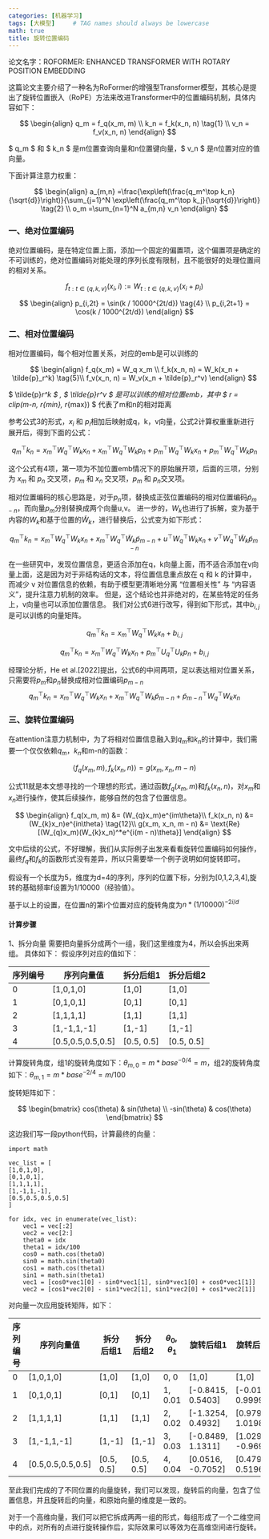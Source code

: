 ```yaml
---
categories: [机器学习]
tags: [大模型]     # TAG names should always be lowercase
math: true
title: 旋转位置编码
---
```


论文名字：ROFORMER: ENHANCED TRANSFORMER WITH ROTARY POSITION EMBEDDING

这篇论文主要介绍了一种名为RoFormer的增强型Transformer模型，其核心是提出了旋转位置嵌入（RoPE）方法来改进Transformer中的位置编码机制，具体内容如下：

$$
\begin{align}
q_m = f_q(x_m, m) \\
k_n = f_k(x_n, n) \tag{1} \\
v_n = f_v(x_n, n) 
\end{align}
$$

$ q_m $ 和 $ k_n $ 是m位置查询向量和n位置键向量，$ v_n $ 是n位置对应的值向量。

下面计算注意力权重：

$$
\begin{align}
a_{m,n} =\frac{\exp\left(\frac{q_m^\top k_n}{\sqrt{d}}\right)}{\sum_{j=1}^N \exp\left(\frac{q_m^\top k_j}{\sqrt{d}}\right)} \tag{2} \\
o_m =\sum_{n=1}^N a_{m,n} v_n
\end{align}
$$

### 一、绝对位置编码

绝对位置编码，是在特定位置上面，添加一个固定的偏置项，这个偏置项是确定的不可训练的，绝对位置编码对能处理的序列长度有限制，且不能很好的处理位置间的相对关系。

$$ f_{t: t \in \{q,k,v\}}(x_i, i) := W_{t: t \in \{q,k,v\}}(x_i + p_i) \tag{3} $$ 

$$ 
\begin{align}
p_{i,2t} = \sin(k / 10000^{2t/d})  \tag{4} \\
p_{i,2t+1} = \cos(k / 1000^{2t/d})
\end{align} $$


### 二、相对位置编码

相对位置编码，每个相对位置关系，对应的emb是可以训练的

$$ 
\begin{align}
f_q(x_m) = W_q x_m \\
f_k(x_n, n) = W_k(x_n + \tilde{p}_r^k) \tag{5}\\
f_v(x_n, n) = W_v(x_n + \tilde{p}_r^v) 
\end{align}
$$

$ \tilde{p}_r^k $ , $ \tilde{p}_r^v $ 是可以训练的相对位置emb，其中 $ r = clip(m-n, r_{min}, r_{max}) $ 代表了m和n的相对距离

参考公式3的形式，$x_i$ 和 $p_i$相加后映射成q，k，v向量，公式2计算权重重新进行展开后，得到下面的公式：

$$ q_m^\top k_n = x_m^\top W_q^\top W_k x_n + x_m^\top W_q^\top W_k p_n + p_m^\top W_q^\top W_k x_n + p_m^\top W_q^\top W_k p_n \tag{6}$$ 

这个公式有4项，第一项为不加位置emb情况下的原始展开项，后面的三项，分别为 $x_m$ 和 $p_n$ 交叉项，$p_m$ 和 $x_n$ 交叉项，$p_m$ 和 $p_n$交叉项。

相对位置编码的核心思路是，对于$p_n$项，替换成正弦位置编码的相对位置编码$\tilde{p}_{m-n}$，而向量$p_m$分别替换成两个向量u,v。
进一步的，$W_k$也进行了拆解，变为基于内容的$W_k$和基于位置的$\tilde{W}_k$，进行替换后，公式变为如下形式：

$$ q_m^\top k_n = x_m^\top W_q^\top W_k x_n + x_m^\top W_q^\top \tilde{W}_k \tilde{p}_{m-n} + u^\top W_q^\top W_k x_n + v^\top W_q^\top \tilde{W}_k \tilde{p}_{m-n} \tag{7}$$ 

在一些研究中，发现位置信息，更适合添加在q，k向量上面，而不适合添加在v向量上面，这是因为对于非结构话的文本，将位置信息重点放在 q 和 k 的计算中，而减少 v 对位置信息的依赖，有助于模型更清晰地分离 “位置相关性” 与 “内容语义”，提升注意力机制的效率。
但是，这个结论也并非绝对的，在某些特定的任务上，v向量也可以添加位置信息。
我们对公式6进行改写，得到如下形式，其中$b_{i,j}$是可以训练的向量矩阵。

$$ q_m^\top k_n = x_m^\top W_q^\top W_k x_n + b_{i,j} \tag{8} $$ 

$$ q_m^\top k_n = x_m^\top W_q^\top W_k x_n + p_m^\top U_q^\top U_k p_n + b_{i,j} \tag{9} $$ 

经理论分析，He et al.[2022]提出，公式6的中间两项，足以表达相对位置关系，只需要将$p_m$和$p_n$替换成相对位置编码$p_{m-n}$
$$ q_m^\top k_n = x_m^\top W_q^\top W_k x_n + x_m^\top W_q^\top W_k \tilde{p}_{m-n} + \tilde{p}_{m-n}^\top W_q^\top W_k x_n \tag{10}$$ 

### 三、旋转位置编码

在attention注意力机制中，为了将相对位置信息融入到$q_m$和$k_n$的计算中，我们需要一个仅仅依赖$q_m$，$k_n$和m-n的函数：

$$ \langle f_q(x_m, m), f_k(x_n, n) \rangle = g(x_m, x_n, m - n) \tag{11}$$

公式11就是本文想寻找的一个理想的形式，通过函数$f_q(x_m, m)$和$f_k(x_n, n)$，对$x_m$和$x_n$进行操作，使其后续操作，能够自然的包含了位置信息。

$$
\begin{align}
f_q(x_m, m) &= (W_{q}x_m)e^{im\theta}\\
f_k(x_n, n) &= (W_{k}x_n)e^{in\theta} \tag{12}\\
g(x_m, x_n, m - n) &= \text{Re}[(W_{q}x_m)(W_{k}x_n)^*e^{i(m - n)\theta}]
\end{align}
$$

文中后续的公式，不好理解，我们从实际例子出发来看看旋转位置编码如何操作，最终$f_q$和$f_k$的函数形式没有差异，所以只需要举一个例子说明如何旋转即可。

假设有一个长度为5，维度为d=4的序列，序列的位置下标，分别为[0,1,2,3,4],旋转的基础频率f设置为1/10000（经验值）。

基于以上的设置，在位置n的第i个位置对应的旋转角度为$n*(1/10000)^{-2i/d}$

#### 计算步骤
1、拆分向量
需要把向量拆分成两个一组，我们这里维度为4，所以会拆出来两组。
具体如下：
假设序列对应的值如下：

序列编号| 序列向量值             | 拆分后组1      |拆分后组2
---|-------------------|------------|---
0| [1,0,1,0]         | [1,0]      |[1,0]
1| [0,1,0,1]         | [0,1]      |[0,1]
2| [1,1,1,1]         | [1,1]      |[1,1]
3| [1,-1,1,-1]       | [1,-1]     |[1,-1]
4| [0.5,0.5,0.5,0.5] | [0.5, 0.5] |[0.5, 0.5]

计算旋转角度，组1的旋转角度如下：$\theta_{m,0}=m*base^{-0/4}=m$，组2的旋转角度如下：$\theta_{m,1}=m*base^{-2/4}=m/100$

旋转矩阵如下：

$$
\begin{bmatrix}
cos(\theta) & sin(\theta) \\
-sin(\theta) & cos(\theta)
\end{bmatrix}
$$

这边我们写一段python代码，计算最终的向量：
```
import math 

vec_list = [
[1,0,1,0],
[0,1,0,1],
[1,1,1,1],
[1,-1,1,-1],
[0.5,0.5,0.5,0.5]
]

for idx, vec in enumerate(vec_list):
    vec1 = vec[:2]
    vec2 = vec[2:]
    theta0 = idx
    theta1 = idx/100
    cos0 = math.cos(theta0)
    sin0 = math.sin(theta0)
    cos1 = math.cos(theta1)
    sin1 = math.sin(theta1)
    vec1 = [cos0*vec1[0] - sin0*vec1[1], sin0*vec1[0] + cos0*vec1[1]]
    vec2 = [cos1*vec2[0] - sin1*vec2[1], sin1*vec2[0] + cos1*vec2[1]]
```
对向量一次应用旋转矩阵，如下：

序列编号| 序列向量值             | 拆分后组1      |拆分后组2|$\theta_0, \theta_1$|旋转后组1|旋转后组2
---|-------------------|------------|-------|------------------|-------|-------
0| [1,0,1,0]         | [1,0]      |[1,0]|0, 0|[1,0]|[1,0]
1| [0,1,0,1]         | [0,1]      |[0,1]|1, 0.01|[-0.8415, 0.5403]|[-0.0100, 0.9999]
2| [1,1,1,1]         | [1,1]      |[1,1]|2, 0.02|[-1.3254, 0.4932]|[0.9798, 1.0198]
3| [1,-1,1,-1]       | [1,-1]     |[1,-1] |3, 0.03|[-0.8489, 1.1311]|[1.0296, -0.9696]
4| [0.5,0.5,0.5,0.5] | [0.5, 0.5] |[0.5, 0.5] |4, 0.04|[0.0516, -0.7052]|[0.4796, 0.5196]

至此我们完成的了不同位置的向量旋转，我们可以发现，旋转后的向量，包含了位置信息，并且旋转后的向量，和原始向量的维度是一致的。

对于一个高维向量，我们可以把它拆成两两一组的形式，每组形成了一个二维空间中的点，对所有的点进行旋转操作后，实际效果可以等效为在高维空间进行旋转。



